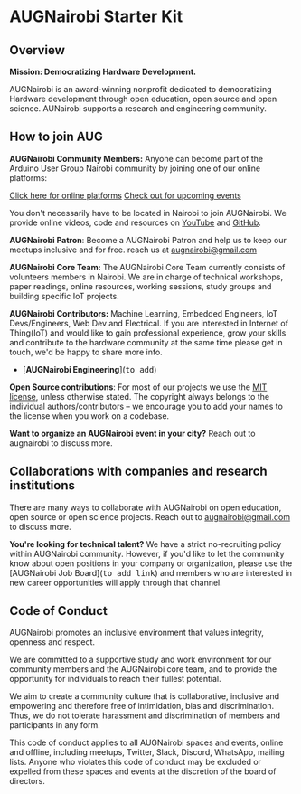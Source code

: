 # AUGNairobi Starter Kit

## Overview
**Mission: Democratizing Hardware Development.**

AUGNairobi is an award-winning nonprofit dedicated to democratizing Hardware development through open education, open source and open science. AUNairobi supports a research and engineering community.

## How to join AUG
**AUGNairobi Community Members:** Anyone can become part of the Arduino User Group Nairobi community by joining one of our online platforms:

[Click here for online platforms](https://linktr.ee/augnairobi)
[Check out for upcoming events](https://www.eventbrite.co.uk/o/arduino-user-group-nairobiaugnairobi-55172290383)


You don't necessarily have to be located in Nairobi to join AUGNairobi. We provide online videos, code and resources on [YouTube](https://www.youtube.com/@augnairobi) and [GitHub](https://github.com/augnairobi).

**AUGNairobi Patron**: Become a AUGNairobi Patron and help us to keep our meetups inclusive and for free. reach us at augnairobi@gmail.com

**AUGNairobi Core Team:** The AUGNairobi Core Team currently consists of volunteers members in Nairobi. We are in charge of technical workshops, paper readings, online resources, working sessions, study groups and building specific IoT projects. 

**AUGNairobi Contributors:** Machine Learning, Embedded Engineers, IoT Devs/Engineers, Web Dev and Electrical. If you are interested in Internet of Thing(IoT) and would like to gain professional experience, grow your skills and contribute to the hardware community at the same time please get in touch, we'd be happy to share more info. 

- [**AUGNairobi Engineering**](<kbd>to add</kbd>)

**Open Source contributions**: For most of our projects we use the [MIT license](https://en.wikipedia.org/wiki/MIT_License), unless otherwise stated. The copyright always belongs to the individual authors/contributors – we encourage you to add your names to the license when you work on a codebase.

**Want to organize an AUGNairobi event in your city?** Reach out to augnairobi to discuss more.

## Collaborations with companies and research institutions

There are many ways to collaborate with AUGNairobi on open education, open source or open science projects. Reach out to augnairobi@gmail.com to discuss more.

**You're looking for technical talent?** We have a strict no-recruiting policy within AUGNairobi community. However, if you'd like to let the community know about open positions in your company or organization, please use the [AUGNairobi Job Board](<kbd>to add link</kbd>) and members who are interested in new career opportunities will apply through that channel.


## Code of Conduct

AUGNairobi promotes an inclusive environment that values integrity, openness and respect. 

We are committed to a supportive study and work environment for our community members and the AUGNairobi core team, and to provide the opportunity for individuals to reach their fullest potential. 

We aim to create a community culture that is collaborative, inclusive and empowering and therefore free of intimidation, bias and discrimination. Thus, we do not tolerate harassment and discrimination of members and participants in any form. 

This code of conduct applies to all AUGNairobi spaces and events, online and offline, including meetups, Twitter, Slack, Discord, WhatsApp, mailing lists. Anyone who violates this code of conduct may be excluded or expelled from these spaces and events at the discretion of the board of directors.
